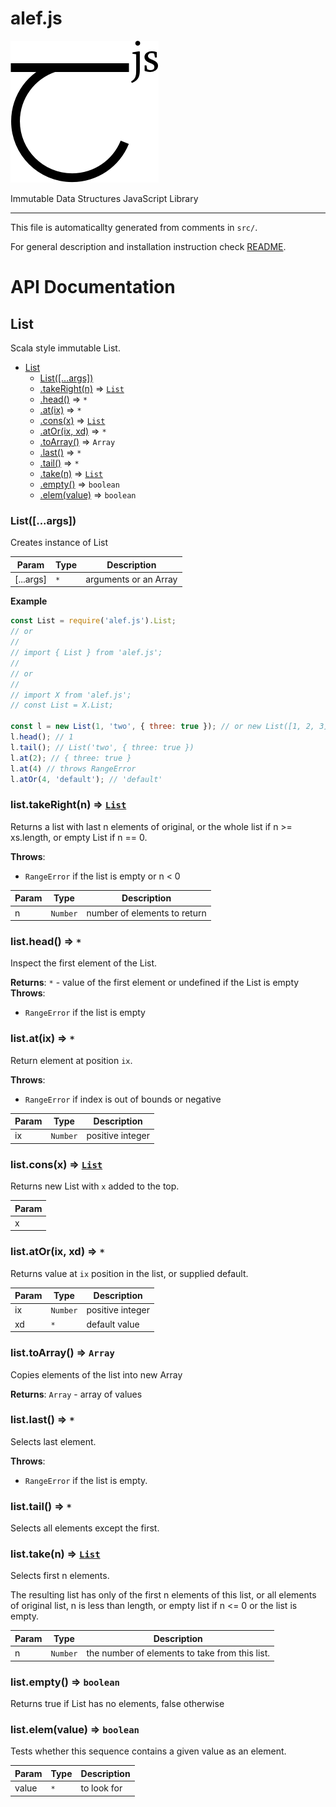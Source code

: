# alef.js

![alef.js logo](graphics/alef.js.png)

Immutable Data Structures JavaScript Library

---

This file is automaticallty generated from comments in `src/`.

For general description and installation instruction check [README](README.md).

# API Documentation

<a name="List"></a>

## List
Scala style immutable List.


* [List](#List)
    * [List([...args])](#new_List_new)
    * [.takeRight(n)](#List+takeRight) ⇒ <code>[List](#List)</code>
    * [.head()](#List+head) ⇒ <code>\*</code>
    * [.at(ix)](#List+at) ⇒ <code>\*</code>
    * [.cons(x)](#List+cons) ⇒ <code>[List](#List)</code>
    * [.atOr(ix, xd)](#List+atOr) ⇒ <code>\*</code>
    * [.toArray()](#List+toArray) ⇒ <code>Array</code>
    * [.last()](#List+last) ⇒ <code>\*</code>
    * [.tail()](#List+tail) ⇒ <code>\*</code>
    * [.take(n)](#List+take) ⇒ <code>[List](#List)</code>
    * [.empty()](#List+empty) ⇒ <code>boolean</code>
    * [.elem(value)](#List+elem) ⇒ <code>boolean</code>

<a name="new_List_new"></a>

### List([...args])
Creates instance of List


| Param | Type | Description |
| --- | --- | --- |
| [...args] | <code>\*</code> | arguments or an Array |

**Example**  
```js
const List = require('alef.js').List;
// or
//
// import { List } from 'alef.js';
//
// or
//
// import X from 'alef.js';
// const List = X.List;

const l = new List(1, 'two', { three: true }); // or new List([1, 2, 3])
l.head(); // 1
l.tail(); // List('two', { three: true })
l.at(2); // { three: true }
l.at(4) // throws RangeError
l.atOr(4, 'default'); // 'default'
```
<a name="List+takeRight"></a>

### list.takeRight(n) ⇒ <code>[List](#List)</code>
Returns a list with last n elements of original, or the whole list if
n >= xs.length, or empty List if n == 0.

**Throws**:

- <code>RangeError</code> if the list is empty or n &lt; 0


| Param | Type | Description |
| --- | --- | --- |
| n | <code>Number</code> | number of elements to return |

<a name="List+head"></a>

### list.head() ⇒ <code>\*</code>
Inspect the first element of the List.

**Returns**: <code>\*</code> - value of the first element or undefined if
the List is empty  
**Throws**:

- <code>RangeError</code> if the list is empty

<a name="List+at"></a>

### list.at(ix) ⇒ <code>\*</code>
Return element at position `ix`.

**Throws**:

- <code>RangeError</code> if index is out of bounds or negative


| Param | Type | Description |
| --- | --- | --- |
| ix | <code>Number</code> | positive integer |

<a name="List+cons"></a>

### list.cons(x) ⇒ <code>[List](#List)</code>
Returns new List with `x` added to the top.


| Param |
| --- |
| x | 

<a name="List+atOr"></a>

### list.atOr(ix, xd) ⇒ <code>\*</code>
Returns value at `ix` position in the list, or supplied default.


| Param | Type | Description |
| --- | --- | --- |
| ix | <code>Number</code> | positive integer |
| xd | <code>\*</code> | default value |

<a name="List+toArray"></a>

### list.toArray() ⇒ <code>Array</code>
Copies elements of the list into new Array

**Returns**: <code>Array</code> - array of values  
<a name="List+last"></a>

### list.last() ⇒ <code>\*</code>
Selects last element.

**Throws**:

- <code>RangeError</code> if the list is empty.

<a name="List+tail"></a>

### list.tail() ⇒ <code>\*</code>
Selects all elements except the first.

<a name="List+take"></a>

### list.take(n) ⇒ <code>[List](#List)</code>
Selects first n elements.

The resulting list has only of the first n elements of
this list, or all elements of original list, n is less than length,
or empty list if n <= 0 or the list is empty.


| Param | Type | Description |
| --- | --- | --- |
| n | <code>Number</code> | the number of elements to take from this list. |

<a name="List+empty"></a>

### list.empty() ⇒ <code>boolean</code>
Returns true if List has no elements, false otherwise

<a name="List+elem"></a>

### list.elem(value) ⇒ <code>boolean</code>
Tests whether this sequence contains a given value as an element.


| Param | Type | Description |
| --- | --- | --- |
| value | <code>\*</code> | to look for |

